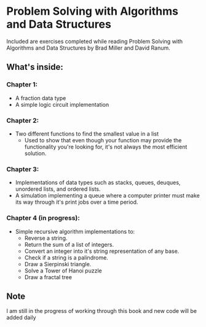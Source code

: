 # Problem Solving with Algorithms and Data Structures
Included are exercises completed while reading Problem Solving with Algorithms and Data Structures by Brad Miller and David Ranum.

## What's inside:

### Chapter 1:
- A fraction data type
- A simple logic circuit implementation

### Chapter 2:
- Two different functions to find the smallest value in a list
  - Used to show that even though your function may provide the functionality you're looking for, it's not always the most efficient solution.
  
### Chapter 3:  
- Implementations of data types such as stacks, queues, deuques, unordered lists, and ordered lists.
- A simulation implementing a queue where a computer printer must make its way through it's print jobs over a time period.

### Chapter 4 (in progress):
- Simple recursive algorithm implementations to:
  - Reverse a string.
  - Return the sum of a list of integers.
  - Convert an integer into it's string representation of any base.
  - Check if a string is a palindrome.
  - Draw a Sierpinski triangle.
  - Solve a Tower of Hanoi puzzle
  - Draw a fractal tree
  
## Note 
I am still in the progress of working through this book and new code will be added daily
